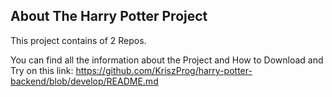 ## About The Harry Potter Project

This project contains of 2 Repos.

You can find all the information about the Project and
How to Download and Try on this link:
https://github.com/KriszProg/harry-potter-backend/blob/develop/README.md
